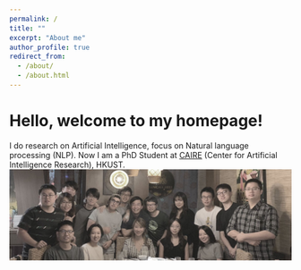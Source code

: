 ```yaml
---
permalink: /
title: ""
excerpt: "About me"
author_profile: true
redirect_from: 
  - /about/
  - /about.html
---
```


Hello, welcome to my homepage!
======
I do research on Artificial Intelligence, focus on Natural language processing (NLP). Now I am a PhD Student at [CAIRE](https://caire.ust.hk) (Center for Artificial Intelligence Research), HKUST.
<img src="/images/group_photo.jpg">
<!-- ![Our group photo](https://github.com/TysonYu/TysonYu.github.io/blob/master/images/group_photo.jpg) -->
<!-- Education History
======
2015 - 2019 Zhejiang University \\
2019 - Now  Hong Kong University of Science and Technology -->

<!-- Research Field
====== -->
<!-- I do research in Artificial Intelligence, focus on Natural language processing (NLP). Now I am a PhD Student at [CAIRE](https://caire.ust.hk) (Center for Artificial Intelligence Research), HKUST. -->

